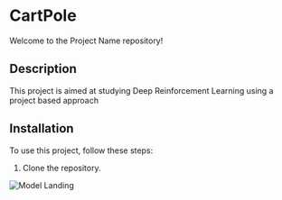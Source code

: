 # CartPole

Welcome to the Project Name repository!

## Description

This project is aimed at studying Deep Reinforcement Learning using a project based approach 

## Installation

To use this project, follow these steps:
1. Clone the repository.


![Model Landing]('ppo-cartpole-step-0-to-step-500.mp4')